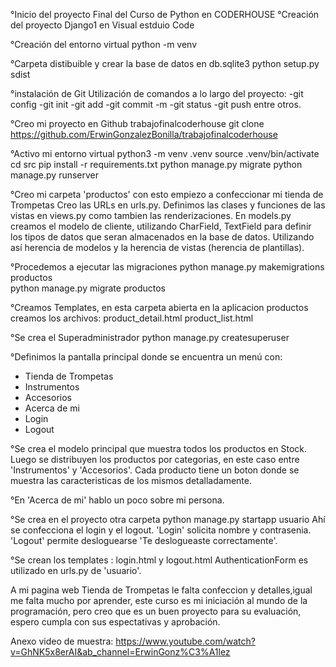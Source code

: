 °Inicio del proyecto Final del Curso de Python en CODERHOUSE
°Creación del proyecto Django1 en Visual estduio Code

°Creación del entorno virtual 
python -m venv 

°Carpeta distibuible y crear la base de datos en db.sqlite3
python setup.py sdist

°instalación de Git
Utilización de comandos a lo largo del proyecto:
-git  config
-git init
-git add
-git commit -m
-git status
-git push
entre otros.

°Creo mi proyecto en Github trabajofinalcoderhouse
git clone https://github.com/ErwinGonzalezBonilla/trabajofinalcoderhouse

°Activo mi entorno virtual
python3 -m venv .venv
source .venv/bin/activate
cd src
pip install -r requirements.txt
python manage.py migrate
python manage.py runserver

°Creo mi carpeta 'productos' con esto empiezo a confeccionar mi tienda de Trompetas
Creo las URLs en urls.py.
Definimos las clases y funciones de las vistas en views.py como tambien las renderizaciones.
En models.py creamos el modelo de cliente, utilizando CharField, TextField para definir los tipos de datos que seran almacenados en la base de datos.
Utilizando así herencia de modelos y la herencia de vistas (herencia de plantillas).

°Procedemos a ejecutar las migraciones 
python manage.py makemigrations productos   
python manage.py migrate productos

°Creamos Templates, en esta carpeta abierta en la aplicacion productos creamos los archivos:
product_detail.html
product_list.html

°Se crea el Superadministrador
python manage.py createsuperuser    

°Definimos la pantalla principal donde se encuentra un menú con:
- Tienda de Trompetas
- Instrumentos
- Accesorios
- Acerca de mi
- Login
- Logout

°Se crea el modelo principal que muestra todos los productos en Stock. Luego se distribuyen 
los productos por categorias, en este caso entre 'Instrumentos' y 'Accesorios'.
Cada producto tiene un boton donde se muestra las caracteristicas de los mismos detalladamente. 

°En 'Acerca de mi' hablo un poco sobre mi persona.

°Se crea en el proyecto otra carpeta
python manage.py startapp usuario
Ahí se confecciona el login y el logout.
'Login' solicita nombre y contrasenia.
'Logout' permite desloguearse 'Te deslogueaste correctamente'.

°Se crean los templates : login.html y logout.html 
AuthenticationForm es utilizado en urls.py de 'usuario'.

A mi pagina web Tienda de Trompetas le falta confeccion y detalles,igual me falta mucho por aprender,
este curso es mi iniciación al mundo de la programación, pero creo que es un buen proyecto para su evaluación, espero cumpla con sus espectativas y aprobación. 

Anexo video de muestra: https://www.youtube.com/watch?v=GhNK5x8erAI&ab_channel=ErwinGonz%C3%A1lez






